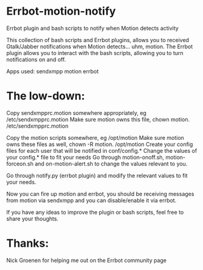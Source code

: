 Errbot-motion-notify
====================

Errbot plugin and bash scripts to notify when Motion detects activity

This collection of bash scripts and Errbot plugins, allows you to received Gtalk/Jabber notifications when Motion detects... uhm, motion.
The Errbot plugin allows you to interact with the bash scripts, allowing you to turn notifications on and off.

Apps used:
sendxmpp
motion
errbot

The low-down:
=============

Copy sendxmpprc.motion somewhere appropriately, eg /etc/sendxmpprc.motion
Make sure motion owns this file, chown motion. /etc/sendxmpprc.motion

Copy the motion scripts somewhere, eg /opt/motion
Make sure motion owns these files as well, chown -R motion. /opt/motion
Create your config files for each user that will be notified in conf/config.*
Change the values of your config.* file to fit your needs
Go through motion-onoff.sh, motion-forceon.sh and on-motion-alert.sh to change the values relevant to you.

Go through notify.py (errbot plugin) and modify the relevant values to fit your needs.

Now you can fire up motion and errbot, you should be receiving messages from motion via sendxmpp and you can disable/enable it via errbot.


If you have any ideas to improve the plugin or bash scripts, feel free to share your thoughts.


Thanks:
=======
Nick Groenen for helping me out on the Errbot community page


